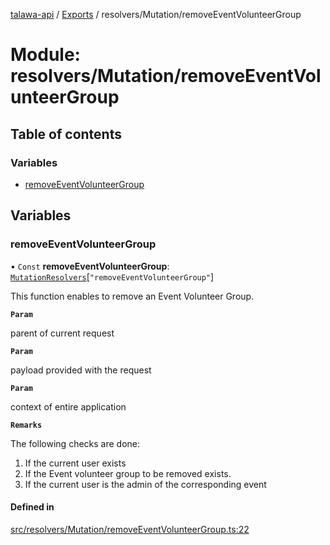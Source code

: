 [talawa-api](../README.md) / [Exports](../modules.md) / resolvers/Mutation/removeEventVolunteerGroup

# Module: resolvers/Mutation/removeEventVolunteerGroup

## Table of contents

### Variables

- [removeEventVolunteerGroup](resolvers_Mutation_removeEventVolunteerGroup.md#removeeventvolunteergroup)

## Variables

### removeEventVolunteerGroup

• `Const` **removeEventVolunteerGroup**: [`MutationResolvers`](types_generatedGraphQLTypes.md#mutationresolvers)[``"removeEventVolunteerGroup"``]

This function enables to remove an Event Volunteer Group.

**`Param`**

parent of current request

**`Param`**

payload provided with the request

**`Param`**

context of entire application

**`Remarks`**

The following checks are done:
1. If the current user exists
2. If the Event volunteer group to be removed exists.
3. If the current user is the admin of the corresponding event

#### Defined in

[src/resolvers/Mutation/removeEventVolunteerGroup.ts:22](https://github.com/PalisadoesFoundation/talawa-api/blob/65069df/src/resolvers/Mutation/removeEventVolunteerGroup.ts#L22)
